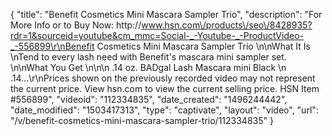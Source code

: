 {
    "title": "Benefit Cosmetics Mini Mascara Sampler Trio",
    "description": "For More Info or to Buy Now: http:\/\/www.hsn.com\/products\/seo\/8428935?rdr=1&sourceid=youtube&cm_mmc=Social-_-Youtube-_-ProductVideo-_-556899\r\nBenefit Cosmetics Mini Mascara Sampler Trio \n\nWhat It Is \nTend to every lash need with Benefit's mascara mini sampler set.  \n\nWhat You Get \n\n\n    .14 oz. BADgal Lash Mascara mini  Black \n    .14...\r\nPrices shown on the previously recorded video may not represent the current price.  View hsn.com to view the current selling price. HSN Item #556899",
    "videoid": "112334835",
    "date_created": "1496244442",
    "date_modified": "1503417313",
    "type": "captivate",
    "layout": "video",
    "url": "\/v\/benefit-cosmetics-mini-mascara-sampler-trio\/112334835"
}